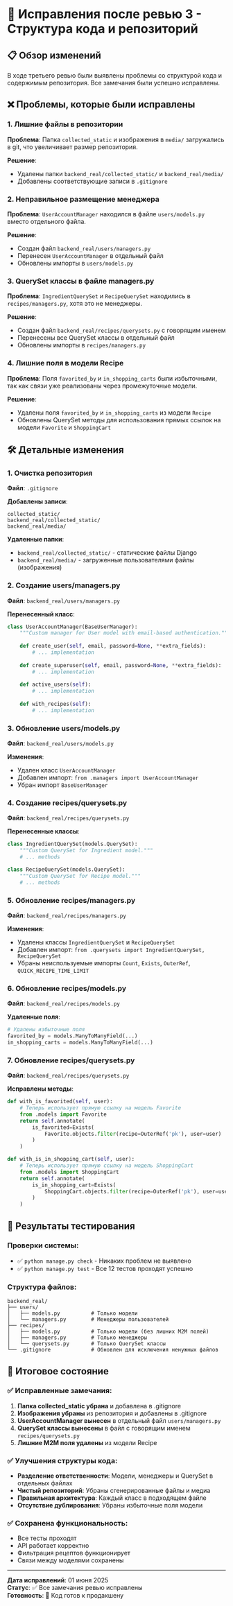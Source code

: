 # 🔧 Исправления после ревью 3 - Структура кода и репозиторий

## 📋 Обзор изменений

В ходе третьего ревью были выявлены проблемы со структурой кода и содержимым репозитория. Все замечания были успешно исправлены.

## ❌ Проблемы, которые были исправлены

### 1. Лишние файлы в репозитории
**Проблема**: Папка `collected_static` и изображения в `media/` загружались в git, что увеличивает размер репозитория.

**Решение**: 
- Удалены папки `backend_real/collected_static/` и `backend_real/media/`
- Добавлены соответствующие записи в `.gitignore`

### 2. Неправильное размещение менеджера
**Проблема**: `UserAccountManager` находился в файле `users/models.py` вместо отдельного файла.

**Решение**: 
- Создан файл `backend_real/users/managers.py`
- Перенесен `UserAccountManager` в отдельный файл
- Обновлены импорты в `users/models.py`

### 3. QuerySet классы в файле managers.py
**Проблема**: `IngredientQuerySet` и `RecipeQuerySet` находились в `recipes/managers.py`, хотя это не менеджеры.

**Решение**:
- Создан файл `backend_real/recipes/querysets.py` с говорящим именем
- Перенесены все QuerySet классы в отдельный файл
- Обновлены импорты в `recipes/managers.py`

### 4. Лишние поля в модели Recipe
**Проблема**: Поля `favorited_by` и `in_shopping_carts` были избыточными, так как связи уже реализованы через промежуточные модели.

**Решение**:
- Удалены поля `favorited_by` и `in_shopping_carts` из модели `Recipe`
- Обновлены QuerySet методы для использования прямых ссылок на модели `Favorite` и `ShoppingCart`

## 🛠️ Детальные изменения

### 1. Очистка репозитория
**Файл**: `.gitignore`

**Добавлены записи**:
```gitignore
collected_static/
backend_real/collected_static/
backend_real/media/
```

**Удаленные папки**:
- `backend_real/collected_static/` - статические файлы Django
- `backend_real/media/` - загруженные пользователями файлы (изображения)

### 2. Создание users/managers.py
**Файл**: `backend_real/users/managers.py`

**Перенесенный класс**:
```python
class UserAccountManager(BaseUserManager):
    """Custom manager for User model with email-based authentication."""
    
    def create_user(self, email, password=None, **extra_fields):
        # ... implementation
    
    def create_superuser(self, email, password=None, **extra_fields):
        # ... implementation
    
    def active_users(self):
        # ... implementation
    
    def with_recipes(self):
        # ... implementation
```

### 3. Обновление users/models.py
**Файл**: `backend_real/users/models.py`

**Изменения**:
- Удален класс `UserAccountManager`
- Добавлен импорт: `from .managers import UserAccountManager`
- Убран импорт `BaseUserManager`

### 4. Создание recipes/querysets.py
**Файл**: `backend_real/recipes/querysets.py`

**Перенесенные классы**:
```python
class IngredientQuerySet(models.QuerySet):
    """Custom QuerySet for Ingredient model."""
    # ... methods

class RecipeQuerySet(models.QuerySet):
    """Custom QuerySet for Recipe model."""
    # ... methods
```

### 5. Обновление recipes/managers.py
**Файл**: `backend_real/recipes/managers.py`

**Изменения**:
- Удалены классы `IngredientQuerySet` и `RecipeQuerySet`
- Добавлен импорт: `from .querysets import IngredientQuerySet, RecipeQuerySet`
- Убраны неиспользуемые импорты `Count`, `Exists`, `OuterRef`, `QUICK_RECIPE_TIME_LIMIT`

### 6. Обновление recipes/models.py
**Файл**: `backend_real/recipes/models.py`

**Удаленные поля**:
```python
# Удалены избыточные поля
favorited_by = models.ManyToManyField(...)
in_shopping_carts = models.ManyToManyField(...)
```

### 7. Обновление recipes/querysets.py
**Файл**: `backend_real/recipes/querysets.py`

**Исправлены методы**:
```python
def with_is_favorited(self, user):
    # Теперь использует прямую ссылку на модель Favorite
    from .models import Favorite
    return self.annotate(
        is_favorited=Exists(
            Favorite.objects.filter(recipe=OuterRef('pk'), user=user)
        )
    )

def with_is_in_shopping_cart(self, user):
    # Теперь использует прямую ссылку на модель ShoppingCart
    from .models import ShoppingCart
    return self.annotate(
        is_in_shopping_cart=Exists(
            ShoppingCart.objects.filter(recipe=OuterRef('pk'), user=user)
        )
    )
```

## 🧪 Результаты тестирования

### Проверки системы:
- ✅ `python manage.py check` - Никаких проблем не выявлено
- ✅ `python manage.py test` - Все 12 тестов проходят успешно

### Структура файлов:
```
backend_real/
├── users/
│   ├── models.py          # Только модели
│   └── managers.py        # Менеджеры пользователей
├── recipes/
│   ├── models.py          # Только модели (без лишних M2M полей)
│   ├── managers.py        # Только менеджеры
│   └── querysets.py       # Только QuerySet классы
└── .gitignore             # Обновлен для исключения ненужных файлов
```

## 🎯 Итоговое состояние

### ✅ Исправленные замечания:
1. **Папка collected_static убрана** и добавлена в .gitignore
2. **Изображения убраны** из репозитория и добавлены в .gitignore  
3. **UserAccountManager вынесен** в отдельный файл `users/managers.py`
4. **QuerySet классы вынесены** в файл с говорящим именем `recipes/querysets.py`
5. **Лишние M2M поля удалены** из модели Recipe

### ✅ Улучшения структуры кода:
- **Разделение ответственности**: Модели, менеджеры и QuerySet в отдельных файлах
- **Чистый репозиторий**: Убраны сгенерированные файлы и медиа
- **Правильная архитектура**: Каждый класс в подходящем файле
- **Отсутствие дублирования**: Убраны избыточные поля модели

### ✅ Сохранена функциональность:
- Все тесты проходят
- API работает корректно
- Фильтрация рецептов функционирует
- Связи между моделями сохранены

---

**Дата исправлений**: 01 июня 2025  
**Статус**: ✅ Все замечания ревью исправлены  
**Готовность**: 🚀 Код готов к продакшену
